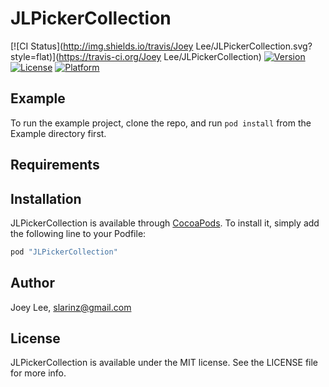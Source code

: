 # JLPickerCollection

[![CI Status](http://img.shields.io/travis/Joey Lee/JLPickerCollection.svg?style=flat)](https://travis-ci.org/Joey Lee/JLPickerCollection)
[![Version](https://img.shields.io/cocoapods/v/JLPickerCollection.svg?style=flat)](http://cocoapods.org/pods/JLPickerCollection)
[![License](https://img.shields.io/cocoapods/l/JLPickerCollection.svg?style=flat)](http://cocoapods.org/pods/JLPickerCollection)
[![Platform](https://img.shields.io/cocoapods/p/JLPickerCollection.svg?style=flat)](http://cocoapods.org/pods/JLPickerCollection)

## Example

To run the example project, clone the repo, and run `pod install` from the Example directory first.

## Requirements

## Installation

JLPickerCollection is available through [CocoaPods](http://cocoapods.org). To install
it, simply add the following line to your Podfile:

```ruby
pod "JLPickerCollection"
```

## Author

Joey Lee, slarinz@gmail.com

## License

JLPickerCollection is available under the MIT license. See the LICENSE file for more info.
